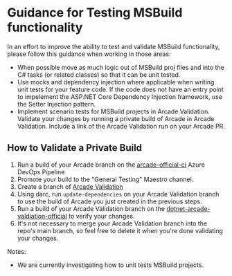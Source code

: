 # Guidance for Testing MSBuild functionality

In an effort to improve the ability to test and validate MSBuild functionality, please follow this guidance when working in those areas: 

- When possible move as much logic out of MSBuild proj files and into the C# tasks (or related classes) so that it can be unit tested.
- Use mocks and dependency injection where applicable when writing unit tests for your feature code. If the code does not have an entry point to impelement the ASP.NET Core Dependency Injection framework, use the Setter Injection pattern. 
- Implement scenario tests for MSBuild projects in Arcade Validation. Validate your changes by running a private build of Arcade in Arcade Validation. Include a link of the Arcade Validation run on your Arcade PR. 

## How to Validate a Private Build

1. Run a build of your Arcade branch on the [arcade-official-ci](https://dnceng.visualstudio.com/internal/_build?definitionId=6) Azure DevOps Pipeline
2. Promote your build to the "General Testing" Maestro channel. 
3. Create a branch of [Arcade Validation](https://github.com/dotnet/arcade-validation)
4. Using darc, run `update-dependencies` on your Arcade Validation branch to use the build of Arcade you just created in the previous steps. 
5. Run a build of your Arcade Validation branch on the [dotnet-arcade-valdiation-official](https://dnceng.visualstudio.com/internal/_build?definitionId=282) to verify your changes. 
6. It's not necessary to merge your Arcade Validation branch into the repo's main branch, so feel free to delete it when you're done validating your changes. 

Notes: 
- We are currently investigating how to unit tests MSBuild projects. 